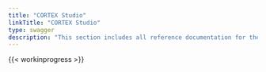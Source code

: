 ```yaml
---
title: "CORTEX Studio"
linkTitle: "CORTEX Studio"
type: swagger
description: "This section includes all reference documentation for the APIs exposed by {{% ctx %}} Studio."
---
```


{{< workinprogress >}}
